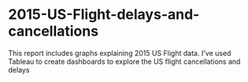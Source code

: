 # 2015-US-Flight-delays-and-cancellations
This report includes graphs explaining 2015 US Flight data.
I've used Tableau to create dashboards to explore the US flight cancellations and delays
